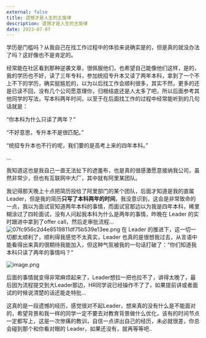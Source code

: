 ```yaml
---
external: false
title: 遗憾才是人生的主旋律
description: 遗憾才是人生的主旋律
date: 2023-07-07
---
```



学历是门槛吗？从我自己在找工作过程中的体验来说确实是的，但是真的就没办法了吗？这好像也不是肯定的。

经常能在社区看到那种逆袭文章，很佩服他们，也希望自己能像他们这样，是的，我的学历也不好，读了三年专科，参加统招专升本又读了两年本科，拿到了一个不上不下的学历，确实挺尴尬的，以为以后找工作会顺利很多，其实不然，更多的还是已读不回，没有几个公司愿意理你，归根结底还是人太多了吧，所以后面参考其他同学的写法，写本科两年时间，以至于在后面找工作的过程中经常能听到的几句话就是：

“你本科为什么只读了两年？”

“不好意思，专升本不是很匹配。”

“统招专升本也不行的呢，我们要的是高考上来的四年本科。”

...

我知道这也是我自己一直无法扯下的遮羞布，也是真的很感激愿意接纳我公司，虽然非常少，但也有互联网中大厂，其中就有阿里某团队。

我记得那天晚上十点把简历投给了阿里部门的某个团队，后面才知道是我的直属 Leader，但是我的简历**只写了本科两年的时间**，我没意识到，这会是非常致命的一点，我以为面试官知道两年本科的事情，而面试官那边以为我是四年本科，稀里糊涂过了四轮面试，没有人问起我本科为什么是两年的事情，昨晚在 Leader 的实时跟进中拿到了offer call，然后走审批流程...
![07fc956c2d4e8519811df75b539e13ee.png](https://s1.imagehub.cc/images/2023/11/10/07fc956c2d4e8519811df75b539e13ee.png)
在 Leader 的推进下，这一切一切都太顺利了，顺利得我感觉不太真实，Leader 也真的是很想我过去，从言语中能看得出来真的很期待我能加入，但这种气氛被我的一句话打破了：“你们知道我本科只读了两年的事情吗？”

![image.png](https://z4a.net/images/2023/07/26/life_1.png)

后面的事情就变得非常麻烦起来了，Leader想拉一把也拉不了，讲得太晚了，最后因为流程提交到大Leader那边，HR同学说已经操作不了了，如果提前讲或者面试的时候说清楚的话还能走特批...

这真的是一段遗憾的经历，感觉很对不起Leader，想来真的没有什么是不能面对的，希望背景和我一样的同学一定不要去对教育背景做什么优化，该有的时间节点一定都写上，这是一次惨痛的教训，自信一点讲出自己的经历，未必就很差，你总会碰到那个和你看对眼的 Leader，如果还没有，就再等等吧..